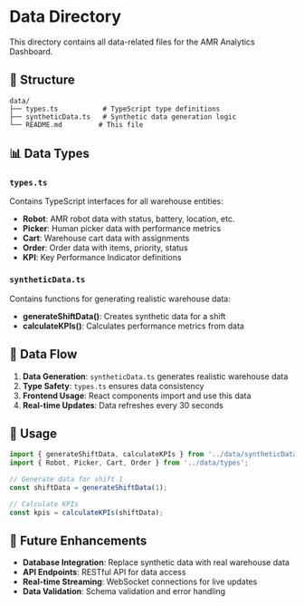 # Data Directory

This directory contains all data-related files for the AMR Analytics Dashboard.

## 📁 Structure

```
data/
├── types.ts           # TypeScript type definitions
├── syntheticData.ts   # Synthetic data generation logic
└── README.md         # This file
```

## 📊 Data Types

### `types.ts`
Contains TypeScript interfaces for all warehouse entities:
- **Robot**: AMR robot data with status, battery, location, etc.
- **Picker**: Human picker data with performance metrics
- **Cart**: Warehouse cart data with assignments
- **Order**: Order data with items, priority, status
- **KPI**: Key Performance Indicator definitions

### `syntheticData.ts`
Contains functions for generating realistic warehouse data:
- **generateShiftData()**: Creates synthetic data for a shift
- **calculateKPIs()**: Calculates performance metrics from data

## 🔄 Data Flow

1. **Data Generation**: `syntheticData.ts` generates realistic warehouse data
2. **Type Safety**: `types.ts` ensures data consistency
3. **Frontend Usage**: React components import and use this data
4. **Real-time Updates**: Data refreshes every 30 seconds

## 🚀 Usage

```typescript
import { generateShiftData, calculateKPIs } from '../data/syntheticData';
import { Robot, Picker, Cart, Order } from '../data/types';

// Generate data for shift 1
const shiftData = generateShiftData(1);

// Calculate KPIs
const kpis = calculateKPIs(shiftData);
```

## 🔮 Future Enhancements

- **Database Integration**: Replace synthetic data with real warehouse data
- **API Endpoints**: RESTful API for data access
- **Real-time Streaming**: WebSocket connections for live updates
- **Data Validation**: Schema validation and error handling
